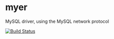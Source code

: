 # myer

MySQL driver, using the MySQL network protocol

[![Build Status](https://travis-ci.org/tomaon/myer.png)](https://travis-ci.org/tomaon/myer)
